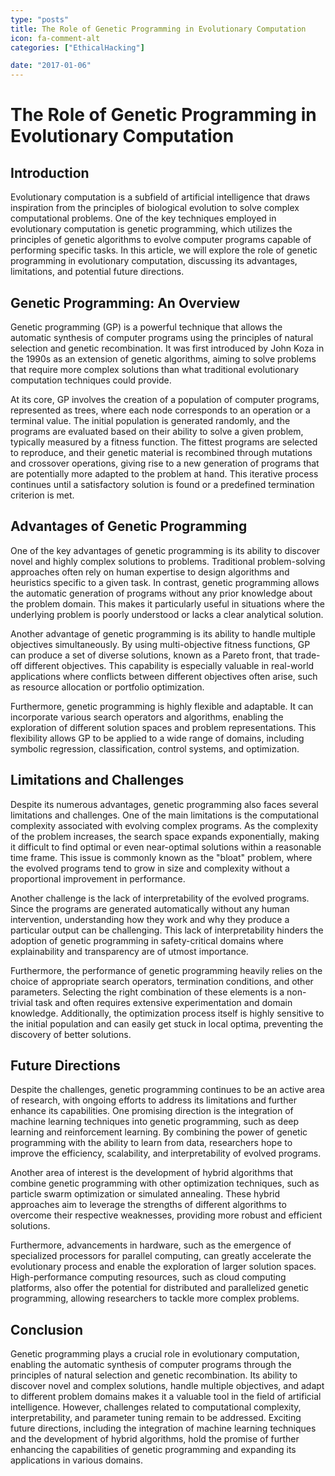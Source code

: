 ```yaml
---
type: "posts"
title: The Role of Genetic Programming in Evolutionary Computation
icon: fa-comment-alt
categories: ["EthicalHacking"]

date: "2017-01-06"
---
```




# The Role of Genetic Programming in Evolutionary Computation

## Introduction

Evolutionary computation is a subfield of artificial intelligence that draws inspiration from the principles of biological evolution to solve complex computational problems. One of the key techniques employed in evolutionary computation is genetic programming, which utilizes the principles of genetic algorithms to evolve computer programs capable of performing specific tasks. In this article, we will explore the role of genetic programming in evolutionary computation, discussing its advantages, limitations, and potential future directions.

## Genetic Programming: An Overview

Genetic programming (GP) is a powerful technique that allows the automatic synthesis of computer programs using the principles of natural selection and genetic recombination. It was first introduced by John Koza in the 1990s as an extension of genetic algorithms, aiming to solve problems that require more complex solutions than what traditional evolutionary computation techniques could provide.

At its core, GP involves the creation of a population of computer programs, represented as trees, where each node corresponds to an operation or a terminal value. The initial population is generated randomly, and the programs are evaluated based on their ability to solve a given problem, typically measured by a fitness function. The fittest programs are selected to reproduce, and their genetic material is recombined through mutations and crossover operations, giving rise to a new generation of programs that are potentially more adapted to the problem at hand. This iterative process continues until a satisfactory solution is found or a predefined termination criterion is met.

## Advantages of Genetic Programming

One of the key advantages of genetic programming is its ability to discover novel and highly complex solutions to problems. Traditional problem-solving approaches often rely on human expertise to design algorithms and heuristics specific to a given task. In contrast, genetic programming allows the automatic generation of programs without any prior knowledge about the problem domain. This makes it particularly useful in situations where the underlying problem is poorly understood or lacks a clear analytical solution.

Another advantage of genetic programming is its ability to handle multiple objectives simultaneously. By using multi-objective fitness functions, GP can produce a set of diverse solutions, known as a Pareto front, that trade-off different objectives. This capability is especially valuable in real-world applications where conflicts between different objectives often arise, such as resource allocation or portfolio optimization.

Furthermore, genetic programming is highly flexible and adaptable. It can incorporate various search operators and algorithms, enabling the exploration of different solution spaces and problem representations. This flexibility allows GP to be applied to a wide range of domains, including symbolic regression, classification, control systems, and optimization.

## Limitations and Challenges

Despite its numerous advantages, genetic programming also faces several limitations and challenges. One of the main limitations is the computational complexity associated with evolving complex programs. As the complexity of the problem increases, the search space expands exponentially, making it difficult to find optimal or even near-optimal solutions within a reasonable time frame. This issue is commonly known as the "bloat" problem, where the evolved programs tend to grow in size and complexity without a proportional improvement in performance.

Another challenge is the lack of interpretability of the evolved programs. Since the programs are generated automatically without any human intervention, understanding how they work and why they produce a particular output can be challenging. This lack of interpretability hinders the adoption of genetic programming in safety-critical domains where explainability and transparency are of utmost importance.

Furthermore, the performance of genetic programming heavily relies on the choice of appropriate search operators, termination conditions, and other parameters. Selecting the right combination of these elements is a non-trivial task and often requires extensive experimentation and domain knowledge. Additionally, the optimization process itself is highly sensitive to the initial population and can easily get stuck in local optima, preventing the discovery of better solutions.

## Future Directions

Despite the challenges, genetic programming continues to be an active area of research, with ongoing efforts to address its limitations and further enhance its capabilities. One promising direction is the integration of machine learning techniques into genetic programming, such as deep learning and reinforcement learning. By combining the power of genetic programming with the ability to learn from data, researchers hope to improve the efficiency, scalability, and interpretability of evolved programs.

Another area of interest is the development of hybrid algorithms that combine genetic programming with other optimization techniques, such as particle swarm optimization or simulated annealing. These hybrid approaches aim to leverage the strengths of different algorithms to overcome their respective weaknesses, providing more robust and efficient solutions.

Furthermore, advancements in hardware, such as the emergence of specialized processors for parallel computing, can greatly accelerate the evolutionary process and enable the exploration of larger solution spaces. High-performance computing resources, such as cloud computing platforms, also offer the potential for distributed and parallelized genetic programming, allowing researchers to tackle more complex problems.

## Conclusion

Genetic programming plays a crucial role in evolutionary computation, enabling the automatic synthesis of computer programs through the principles of natural selection and genetic recombination. Its ability to discover novel and complex solutions, handle multiple objectives, and adapt to different problem domains makes it a valuable tool in the field of artificial intelligence. However, challenges related to computational complexity, interpretability, and parameter tuning remain to be addressed. Exciting future directions, including the integration of machine learning techniques and the development of hybrid algorithms, hold the promise of further enhancing the capabilities of genetic programming and expanding its applications in various domains.
